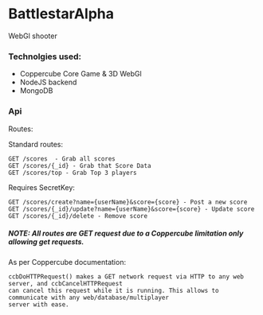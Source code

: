 # BattlestarAlpha
WebGl shooter

### Technolgies used:
* Coppercube Core Game & 3D WebGl
* NodeJS backend
* MongoDB

### Api
Routes:

Standard routes:
```
GET /scores  - Grab all scores
GET /scores/{_id} - Grab that Score Data
GET /scores/top - Grab Top 3 players
```
Requires SecretKey:
```
GET /scores/create?name={userName}&score={score} - Post a new score
GET /scores/{_id}/update?name={userName}&score={score} - Update score
GET /scores/{_id}/delete - Remove score
```
##### NOTE: All routes are GET request due to a Coppercube limitation only allowing get requests.
As per Coppercube documentation:
```
ccbDoHTTPRequest() makes a GET network request via HTTP to any web server, and ccbCancelHTTPRequest 
can cancel this request while it is running. This allows to communicate with any web/database/multiplayer 
server with ease.
```
